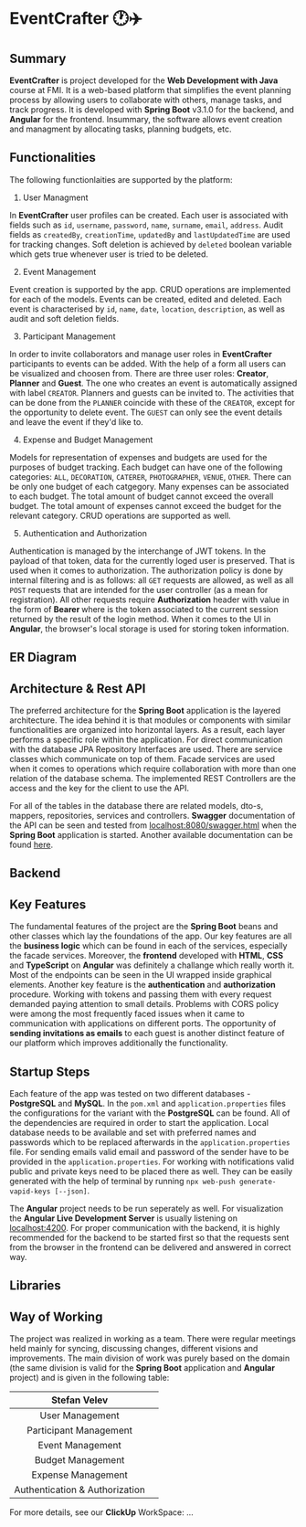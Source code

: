 # EventCrafter 🕐✈️
## Summary

**EventCrafter** is project developed for the **Web Development with Java** course at FMI. It is a web-based platform that simplifies the event planning process by allowing users to collaborate with others, manage tasks, and track progress. It is developed with **Spring Boot** v3.1.0 for the backend, and **Angular** for the frontend. Insummary, the software allows event creation and managment by allocating tasks, planning budgets, etc. 

## Functionalities

The following functionlaities are supported by the platform:
1. User Managment
   
In **EventCrafter** user profiles can be created. Each user is associated with fields such as `id`, `username`, `password`, `name`, `surname`, `email`, `address`. Audit fields as `createdBy`, `creationTime`, `updatedBy` and `lastUpdatedTime` are used for tracking changes. Soft deletion is achieved by `deleted` boolean variable which gets true whenever user is tried to be deleted.

2. Event Management

Event creation is supported by the app. CRUD operations are implemented for each of the models. Events can be created, edited and deleted. Each event is characterised by `id`, `name`, `date`, `location`, `description`, as well as audit and soft deletion fields.

3. Participant Management

In order to invite collaborators and manage user roles in **EventCrafter** participants to events can be added. With the help of a form all users can be visualized and choosen from. There are three user roles: **Creator**, **Planner** and **Guest**. The one who creates an event is automatically assigned with label `CREATOR`. Planners and guests can be invited to. The activities that can be done from the `PLANNER` coincide with these of the `CREATOR`, except for the opportunity to delete event. The `GUEST` can only see the event details and leave the event if they'd like to.    

4. Expense and Budget Management

Models for representation of expenses and budgets are used for the purposes of budget tracking. Each budget can have one of the following categories: `ALL`, `DECORATION`, `CATERER`, `PHOTOGRAPHER`, `VENUE`, `OTHER`. There can be only one budget of each catgegory. Many expenses can be associated to each budget. The total amount of budget cannot exceed the overall budget. The total amount of expenses cannot exceed the budget for the relevant category. CRUD operations are supported as well.

5. Authentication and Authorization

Authentication is managed by the interchange of JWT tokens. In the payload of that token, data for the currently loged user is preserved. That is used when it comes to authorization. The authorization policy is done by internal filtering and is as follows: all `GET` requests are allowed, as well as all `POST` requests that are intended for the user controller (as a mean for registration). All other requests require **Authorization** header with value in the form of **Bearer *<token>*** where *<token>* is the token associated to the current session returned by the result of the login method. When it comes to the UI in **Angular**, the browser's local storage is used for storing token information.  

## ER Diagram
## Architecture & Rest API

The preferred architecture for the **Spring Boot** application is the layered architecture. The idea behind it is that modules or components with similar functionalities are organized into horizontal layers. As a result, each layer performs a specific role within the application. For direct communication with the database JPA Repository Interfaces are used. There are service classes which communicate on top of them. Facade services are used when it comes to operations which require collaboration with more than one relation of the database schema. The implemented REST Controllers are the access and the key for the client to use the API.

For all of the tables in the database there are related models, dto-s, mappers, repositories, services and controllers. **Swagger** documentation of the API can be seen and tested from [localhost:8080/swagger.html](http://localhost:8080/swagger.html) when the **Spring Boot** application is started. Another available documentation can be found [here]().  

## Backend
## Key Features

The fundamental features of the project are the **Spring Boot** beans and other classes which lay the foundations of the app. Our key features are all the **business logic** which can be found in each of the services, especially the facade services. Moreover, the **frontend** developed with **HTML**, **CSS** and **TypeScript** on **Angular** was definitely a challange which really worth it. Most of the endpoints can be seen in the UI wrapped inside graphical elements. Another key feature is the **authentication** and **authorization** procedure. Working with tokens and passing them with every request demanded paying attention to small details. Problems with CORS policy were among the most frequently faced issues when it came to communication with applications on different ports. The opportunity of **sending invitations as emails** to each guest is another distinct feature of our platform which improves additionally the functionality.  

## Startup Steps

Each feature of the app was tested on two different databases - **PostgreSQL** and **MySQL**. In the `pom.xml` and `application.properties` files the configurations for the variant with the **PostgreSQL** can be found. All of the dependencies are required in order to start the application. Local database needs to be available and set with preferred names and passwords which to be replaced afterwards in the `application.properties` file. For sending emails valid email and password of the sender have to be provided in the `application.properties`. For working with notifications valid public and private keys need to be placed there as well. They can be easily generated with the help of terminal by running `npx web-push generate-vapid-keys [--json]`. 

The **Angular** project needs to be run seperately as well. For visualization the **Angular Live Development Server** is usually listening on [localhost:4200](http://localhost:4200/). For proper communication with the backend, it is highly recommended for the backend to be started first so that the requests sent from the browser in the frontend can be delivered and answered in correct way.

## Libraries
## Way of Working

The project was realized in working as a team. There were regular meetings held mainly for syncing, discussing changes, different visions and improvements. The main division of work was purely based on the domain (the same division is valid for the **Spring Boot** application and **Angular** project) and is given in the following table:

|**Stefan Velev**||
|:------------------:|:-------------------:|
|User Management||
|Participant Management||
|Event Management||
|Budget Management||
|Expense Management||
|Authentication & Authorization||

For more details, see our **ClickUp** WorkSpace: ...
